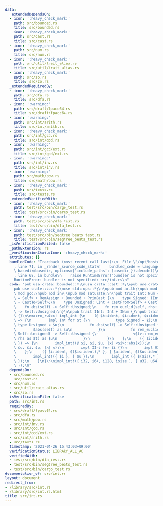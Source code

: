 ```yaml
---
data:
  _extendedDependsOn:
  - icon: ':heavy_check_mark:'
    path: src/bounded.rs
    title: src/bounded.rs
  - icon: ':heavy_check_mark:'
    path: src/cast.rs
    title: src/cast.rs
  - icon: ':heavy_check_mark:'
    path: src/num.rs
    title: src/num.rs
  - icon: ':heavy_check_mark:'
    path: src/util/trait_alias.rs
    title: src/util/trait_alias.rs
  - icon: ':heavy_check_mark:'
    path: src/zo.rs
    title: src/zo.rs
  _extendedRequiredBy:
  - icon: ':heavy_check_mark:'
    path: src/dfa.rs
    title: src/dfa.rs
  - icon: ':warning:'
    path: src/draft/fpacc64.rs
    title: src/draft/fpacc64.rs
  - icon: ':warning:'
    path: src/int/arith.rs
    title: src/int/arith.rs
  - icon: ':heavy_check_mark:'
    path: src/int/gcd.rs
    title: src/int/gcd.rs
  - icon: ':warning:'
    path: src/int/gcd/ext.rs
    title: src/int/gcd/ext.rs
  - icon: ':warning:'
    path: src/int/inv.rs
    title: src/int/inv.rs
  - icon: ':warning:'
    path: src/math/pow.rs
    title: src/math/pow.rs
  - icon: ':heavy_check_mark:'
    path: src/tests.rs
    title: src/tests.rs
  _extendedVerifiedWith:
  - icon: ':heavy_check_mark:'
    path: test/src/bin/cargo_test.rs
    title: test/src/bin/cargo_test.rs
  - icon: ':heavy_check_mark:'
    path: test/src/bin/dfa_test.rs
    title: test/src/bin/dfa_test.rs
  - icon: ':heavy_check_mark:'
    path: test/src/bin/segtree_beats_test.rs
    title: test/src/bin/segtree_beats_test.rs
  _isVerificationFailed: false
  _pathExtension: rs
  _verificationStatusIcon: ':heavy_check_mark:'
  attributes: {}
  bundledCode: "Traceback (most recent call last):\n  File \"/opt/hostedtoolcache/Python/3.9.5/x64/lib/python3.9/site-packages/onlinejudge_verify/documentation/build.py\"\
    , line 71, in _render_source_code_stat\n    bundled_code = language.bundle(stat.path,\
    \ basedir=basedir, options={'include_paths': [basedir]}).decode()\n  File \"/opt/hostedtoolcache/Python/3.9.5/x64/lib/python3.9/site-packages/onlinejudge_verify/languages/user_defined.py\"\
    , line 68, in bundle\n    raise RuntimeError('bundler is not specified: {}'.format(path.as_posix()))\n\
    RuntimeError: bundler is not specified: src/int.rs\n"
  code: "pub use crate::bounded::*;\nuse crate::cast::*;\npub use crate::num::*;\n\
    pub use crate::zo::*;\nuse std::ops::*;\n\npub mod arith;\npub mod bisect;\npub\
    \ mod gcd;\npub mod inv;\npub mod saturate;\n\npub trait Int: Num + Ord + Rem<Output\
    \ = Self> + RemAssign + Bounded + PrimCast {\n    type Signed: IInt + CastFrom<Self>\
    \ + CastTo<Self>;\n    type Unsigned: UInt + CastFrom<Self> + CastTo<Self>;\n\
    \    fn abs(self) -> Self::Unsigned;\n    fn rem_euclid(self, rhs: Self::Unsigned)\
    \ -> Self::Unsigned;\n}\n\npub trait IInt: Int + INum {}\npub trait UInt: Int\
    \ {}\n\nmacro_rules! impl_int {\n    (@ $t:ident, $i:ident, $u:ident, $abs:expr)\
    \ => {\n        impl Int for $t {\n            type Signed = $i;\n           \
    \ type Unsigned = $u;\n            fn abs(self) -> Self::Unsigned {\n        \
    \        $abs(self) as $u\n            }\n            fn rem_euclid(self, rhs:\
    \ Self::Unsigned) -> Self::Unsigned {\n                <$t>::rem_euclid(self,\
    \ rhs as $t) as $u\n            }\n        }\n    };\n    ({ $i:ident }, { $u:ident\
    \ }) => {\n        impl_int!(@ $i, $i, $u, |x| <$i>::abs(x));\n        impl_int!(@\
    \ $u, $i, $u, |x| x);\n        impl IInt for $i {}\n        impl UInt for $u {}\n\
    \    };\n    ({ $i:ident, $($is:ident),* }, { $u:ident, $($us:ident),* }) => {\n\
    \        impl_int!({ $i }, { $u });\n        impl_int!({ $($is),* }, { $($us),*\
    \ });\n    }\n}\n\nimpl_int!({ i32, i64, i128, isize }, { u32, u64, u128, usize\
    \ });\n"
  dependsOn:
  - src/bounded.rs
  - src/cast.rs
  - src/num.rs
  - src/util/trait_alias.rs
  - src/zo.rs
  isVerificationFile: false
  path: src/int.rs
  requiredBy:
  - src/draft/fpacc64.rs
  - src/dfa.rs
  - src/math/pow.rs
  - src/int/inv.rs
  - src/int/gcd.rs
  - src/int/gcd/ext.rs
  - src/int/arith.rs
  - src/tests.rs
  timestamp: '2021-04-26 15:43:03+09:00'
  verificationStatus: LIBRARY_ALL_AC
  verifiedWith:
  - test/src/bin/dfa_test.rs
  - test/src/bin/segtree_beats_test.rs
  - test/src/bin/cargo_test.rs
documentation_of: src/int.rs
layout: document
redirect_from:
- /library/src/int.rs
- /library/src/int.rs.html
title: src/int.rs
---
```

